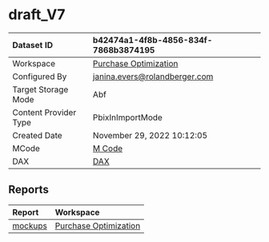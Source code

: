 



# draft_V7

|Dataset ID|b42474a1-4f8b-4856-834f-7868b3874195|
| :--- | :--- |
|Workspace|[Purchase Optimization](../Workspaces/Purchase-Optimization.md)|
|Configured By|janina.evers@rolandberger.com|
|Target Storage Mode|Abf|
|Content Provider Type|PbixInImportMode|
|Created Date|November 29, 2022 10:12:05|
|MCode|[M Code](./draft_V7/mcode.md)|
|DAX|[DAX](./draft_V7/dax.md)|

## Reports

|Report|Workspace|
| :--- | :--- |
|[mockups](../Reports/mockups.md)|[Purchase Optimization](../Workspaces/Purchase-Optimization.md)|
